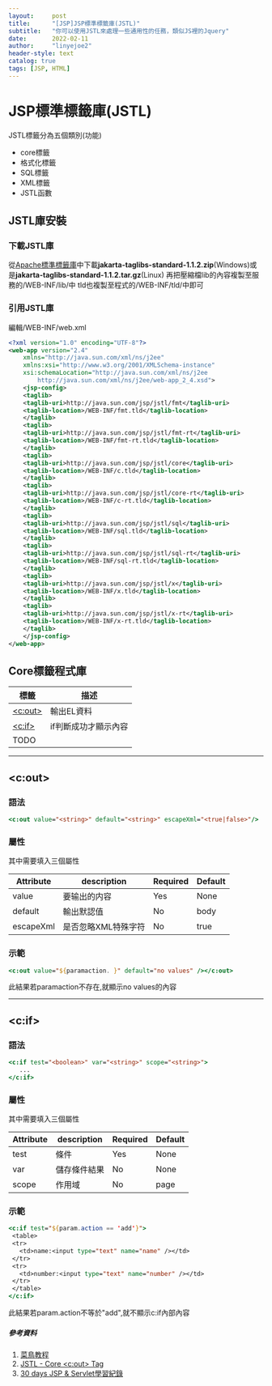 ```yaml
---
layout:     post
title:      "[JSP]JSP標準標籤庫(JSTL)"
subtitle:   "你可以使用JSTL來處理一些通用性的任務，類似JS裡的Jquery"
date:       2022-02-11
author:     "linyejoe2"
header-style: text
catalog: true
tags: [JSP, HTML]
---
```


#  JSP標準標籤庫(JSTL)

JSTL標籤分為五個類別(功能)
+ core標籤
+ 格式化標籤
+ SQL標籤
+ XML標籤
+ JSTL函數
<!--more-->


## JSTL庫安裝

### 下載JSTL庫
從[Apache標準標籤庫](http://archive.apache.org/dist/jakarta/taglibs/standard/binaries/)中下載**jakarta-taglibs-standard-1.1.2.zip**(Windows)或是**jakarta-taglibs-standard-1.1.2.tar.gz**(Linux)
再把壓縮檔lib的內容複製至服務的/WEB-INF/lib/中
tld也複製至程式的/WEB-INF/tld/中即可

### 引用JSTL庫

編輯/WEB-INF/web.xml 

```xml
<?xml version="1.0" encoding="UTF-8"?>
<web-app version="2.4" 
    xmlns="http://java.sun.com/xml/ns/j2ee" 
    xmlns:xsi="http://www.w3.org/2001/XMLSchema-instance"
    xsi:schemaLocation="http://java.sun.com/xml/ns/j2ee 
        http://java.sun.com/xml/ns/j2ee/web-app_2_4.xsd">
    <jsp-config>
    <taglib>
    <taglib-uri>http://java.sun.com/jsp/jstl/fmt</taglib-uri>
    <taglib-location>/WEB-INF/fmt.tld</taglib-location>
    </taglib>
    <taglib>
    <taglib-uri>http://java.sun.com/jsp/jstl/fmt-rt</taglib-uri>
    <taglib-location>/WEB-INF/fmt-rt.tld</taglib-location>
    </taglib>
    <taglib>
    <taglib-uri>http://java.sun.com/jsp/jstl/core</taglib-uri>
    <taglib-location>/WEB-INF/c.tld</taglib-location>
    </taglib>
    <taglib>
    <taglib-uri>http://java.sun.com/jsp/jstl/core-rt</taglib-uri>
    <taglib-location>/WEB-INF/c-rt.tld</taglib-location>
    </taglib>
    <taglib>
    <taglib-uri>http://java.sun.com/jsp/jstl/sql</taglib-uri>
    <taglib-location>/WEB-INF/sql.tld</taglib-location>
    </taglib>
    <taglib>
    <taglib-uri>http://java.sun.com/jsp/jstl/sql-rt</taglib-uri>
    <taglib-location>/WEB-INF/sql-rt.tld</taglib-location>
    </taglib>
    <taglib>
    <taglib-uri>http://java.sun.com/jsp/jstl/x</taglib-uri>
    <taglib-location>/WEB-INF/x.tld</taglib-location>
    </taglib>
    <taglib>
    <taglib-uri>http://java.sun.com/jsp/jstl/x-rt</taglib-uri>
    <taglib-location>/WEB-INF/x-rt.tld</taglib-location>
    </taglib>
    </jsp-config>
</web-app>
```

## Core標籤程式庫

|標籤|描述|
|---|---|
|[<c:out>](#lt-c-out-gt)|輸出EL資料|
|[<c:if>](#lt-c-if-gt)|if判斷成功才顯示內容|
|TODO||

--------------------------------

## <c:out>

### 語法
```jsp
<c:out value="<string>" default="<string>" escapeXml="<true|false>"/>
```

### 屬性
其中需要填入三個屬性

|Attribute|description|Required|Default|
|-|-|-|-|
|value|要输出的内容|Yes|None|
|default|輸出默認值|No|body|
|escapeXml|是否忽略XML特殊字符|No|true|

### 示範
```jsp
<c:out value="${paramaction. }" default="no values" /></c:out>
```
此結果若paramaction不存在,就顯示no values的內容

--------------------------------

## <c:if>

### 語法
```jsp
<c:if test="<boolean>" var="<string>" scope="<string>">
   ...
</c:if>
```

### 屬性
其中需要填入三個屬性

|Attribute|description|Required|Default|
|-|-|-|-|
|test|條件|Yes|None|
|var|儲存條件結果|No|None|
|scope|作用域|No|page|

### 示範
```jsp
<c:if test="${param.action == 'add'}">
 <table>
 <tr>
   <td>name:<input type="text" name="name" /></td>
 </tr>
 <tr>
   <td>number:<input type="text" name="number" /></td>
 </tr>
 </table>
</c:if>
```
此結果若param.action不等於"add",就不顯示c:if內部內容

##### 參考資料
1. [菜鳥教程](https://www.runoob.com/jsp/jsp-jstl.html)
2. [JSTL - Core <c:out> Tag](https://www.tutorialspoint.com/jsp/jstl_core_out_tag.htm)
3. [30 days JSP & Servlet學習紀錄](https://ithelp.ithome.com.tw/articles/10186941)